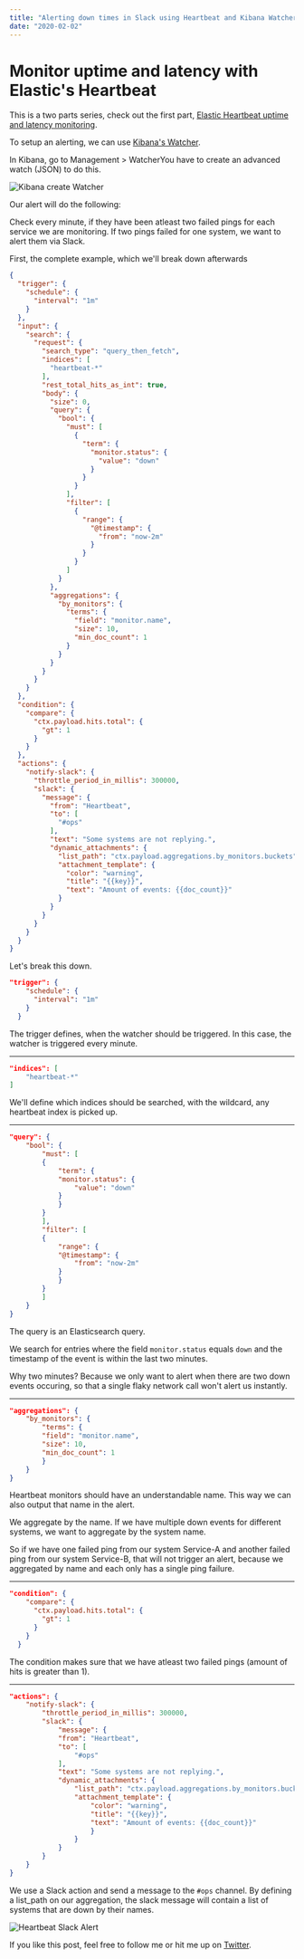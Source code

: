 ```yaml
---
title: "Alerting down times in Slack using Heartbeat and Kibana Watchers"
date: "2020-02-02"
---
```


# Monitor uptime and latency with Elastic's Heartbeat

This is a two parts series, check out the first part, [Elastic Heartbeat uptime and latency monitoring](/posts/2020-02-02-elastic-heartbeat-uptime-latency-monitoring).

To setup an alerting, we can use [Kibana's Watcher](https://www.elastic.co/guide/en/kibana/current/watcher-ui.html).

In Kibana, go to Management > WatcherYou have to create an advanced watch (JSON) to do this.

![Kibana create Watcher](./kibana_watcher.png)

Our alert will do the following:

Check every minute, if they have been atleast two failed pings for each service we are monitoring.
If two pings failed for one system, we want to alert them via Slack.

First, the complete example, which we'll break down afterwards

```json
{
  "trigger": {
    "schedule": {
      "interval": "1m"
    }
  },
  "input": {
    "search": {
      "request": {
        "search_type": "query_then_fetch",
        "indices": [
          "heartbeat-*"
        ],
        "rest_total_hits_as_int": true,
        "body": {
          "size": 0,
          "query": {
            "bool": {
              "must": [
                {
                  "term": {
                    "monitor.status": {
                      "value": "down"
                    }
                  }
                }
              ],
              "filter": [
                {
                  "range": {
                    "@timestamp": {
                      "from": "now-2m"
                    }
                  }
                }
              ]
            }
          },
          "aggregations": {
            "by_monitors": {
              "terms": {
                "field": "monitor.name",
                "size": 10,
                "min_doc_count": 1
              }
            }
          }
        }
      }
    }
  },
  "condition": {
    "compare": {
      "ctx.payload.hits.total": {
        "gt": 1
      }
    }
  },
  "actions": {
    "notify-slack": {
      "throttle_period_in_millis": 300000,
      "slack": {
        "message": {
          "from": "Heartbeat",
          "to": [
            "#ops"
          ],
          "text": "Some systems are not replying.",
          "dynamic_attachments": {
            "list_path": "ctx.payload.aggregations.by_monitors.buckets",
            "attachment_template": {
              "color": "warning",
              "title": "{{key}}",
              "text": "Amount of events: {{doc_count}}"
            }
          }
        }
      }
    }
  }
}
```

Let's break this down.

```json
"trigger": {
    "schedule": {
      "interval": "1m"
    }
  }
```

The trigger defines, when the watcher should be triggered.
In this case, the watcher is triggered every minute.

---

```json
"indices": [
    "heartbeat-*"
]
```

We'll define which indices should be searched, with the wildcard, any heartbeat index is picked up.

---

```json
"query": {
    "bool": {
        "must": [
        {
            "term": {
            "monitor.status": {
                "value": "down"
            }
            }
        }
        ],
        "filter": [
        {
            "range": {
            "@timestamp": {
                "from": "now-2m"
            }
            }
        }
        ]
    }
}
```

The query is an Elasticsearch query.

We search for entries where the field `monitor.status` equals `down` and the timestamp of the event is within the last two minutes.

Why two minutes? Because we only want to alert when there are two down events occuring, so that a single flaky network call won't alert us instantly.

---

```json
"aggregations": {
    "by_monitors": {
        "terms": {
        "field": "monitor.name",
        "size": 10,
        "min_doc_count": 1
        }
    }
}
```

Heartbeat monitors should have an understandable name.
This way we can also output that name in the alert.

We aggregate by the name.
If we have multiple down events for different systems, we want to aggregate by the system name.

So if we have one failed ping from our system Service-A and another failed ping from our system Service-B, that will not trigger an alert, because we aggregated by name and each only has a single ping failure.

---

```json
"condition": {
    "compare": {
      "ctx.payload.hits.total": {
        "gt": 1
      }
    }
  }
```

The condition makes sure that we have atleast two failed pings (amount of hits is greater than 1).

---

```json
"actions": {
    "notify-slack": {
        "throttle_period_in_millis": 300000,
        "slack": {
            "message": {
            "from": "Heartbeat",
            "to": [
                "#ops"
            ],
            "text": "Some systems are not replying.",
            "dynamic_attachments": {
                "list_path": "ctx.payload.aggregations.by_monitors.buckets",
                "attachment_template": {
                    "color": "warning",
                    "title": "{{key}}",
                    "text": "Amount of events: {{doc_count}}"
                    }
                }
            }
        }
    }
}
```

We use a Slack action and send a message to the `#ops` channel.
By defining a list_path on our aggregation, the slack message will contain a list of systems that are down by their names.

![Heartbeat Slack Alert](./heartbeat_alert.png)

If you like this post, feel free to follow me or hit me up on [Twitter](https://twitter.com/kevcodez).